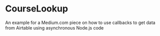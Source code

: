 # CourseLookup
An example for a Medium.com piece on how to use callbacks to get data from Airtable using asynchronous Node.js code
